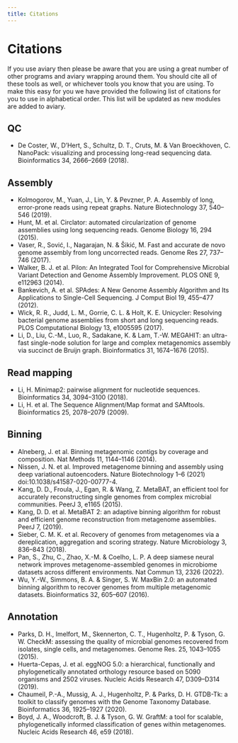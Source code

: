 ```yaml
---
title: Citations
---
```


Citations
========

If you use aviary then please be aware that you are using a great number of other programs and aviary wrapping around them.
You should cite all of these tools as well, or whichever tools you know that you are using. To make this easy for you
we have provided the following list of citations for you to use in alphabetical order. This list will be updated as new
modules are added to aviary.

## QC
- De Coster, W., D’Hert, S., Schultz, D. T., Cruts, M. & Van Broeckhoven, C. NanoPack: visualizing and processing long-read sequencing data. Bioinformatics 34, 2666–2669 (2018).

## Assembly
- Kolmogorov, M., Yuan, J., Lin, Y. & Pevzner, P. A. Assembly of long, error-prone reads using repeat graphs. Nature Biotechnology 37, 540–546 (2019).
- Hunt, M. et al. Circlator: automated circularization of genome assemblies using long sequencing reads. Genome Biology 16, 294 (2015).
- Vaser, R., Sović, I., Nagarajan, N. & Šikić, M. Fast and accurate de novo genome assembly from long uncorrected reads. Genome Res 27, 737–746 (2017).
- Walker, B. J. et al. Pilon: An Integrated Tool for Comprehensive Microbial Variant Detection and Genome Assembly Improvement. PLOS ONE 9, e112963 (2014).
- Bankevich, A. et al. SPAdes: A New Genome Assembly Algorithm and Its Applications to Single-Cell Sequencing. J Comput Biol 19, 455–477 (2012).
- Wick, R. R., Judd, L. M., Gorrie, C. L. & Holt, K. E. Unicycler: Resolving bacterial genome assemblies from short and long sequencing reads. PLOS Computational Biology 13, e1005595 (2017).
- Li, D., Liu, C.-M., Luo, R., Sadakane, K. & Lam, T.-W. MEGAHIT: an ultra-fast single-node solution for large and complex metagenomics assembly via succinct de Bruijn graph. Bioinformatics 31, 1674–1676 (2015).

## Read mapping
- Li, H. Minimap2: pairwise alignment for nucleotide sequences. Bioinformatics 34, 3094–3100 (2018).
- Li, H. et al. The Sequence Alignment/Map format and SAMtools. Bioinformatics 25, 2078–2079 (2009).

## Binning
- Alneberg, J. et al. Binning metagenomic contigs by coverage and composition. Nat Methods 11, 1144–1146 (2014).
- Nissen, J. N. et al. Improved metagenome binning and assembly using deep variational autoencoders. Nature Biotechnology 1–6 (2021) doi:10.1038/s41587-020-00777-4.
- Kang, D. D., Froula, J., Egan, R. & Wang, Z. MetaBAT, an efficient tool for accurately reconstructing single genomes from complex microbial communities. PeerJ 3, e1165 (2015).
- Kang, D. D. et al. MetaBAT 2: an adaptive binning algorithm for robust and efficient genome reconstruction from metagenome assemblies. PeerJ 7, (2019).
- Sieber, C. M. K. et al. Recovery of genomes from metagenomes via a dereplication, aggregation and scoring strategy. Nature Microbiology 3, 836–843 (2018).
- Pan, S., Zhu, C., Zhao, X.-M. & Coelho, L. P. A deep siamese neural network improves metagenome-assembled genomes in microbiome datasets across different environments. Nat Commun 13, 2326 (2022).
- Wu, Y.-W., Simmons, B. A. & Singer, S. W. MaxBin 2.0: an automated binning algorithm to recover genomes from multiple metagenomic datasets. Bioinformatics 32, 605–607 (2016).

## Annotation
- Parks, D. H., Imelfort, M., Skennerton, C. T., Hugenholtz, P. & Tyson, G. W. CheckM: assessing the quality of microbial genomes recovered from isolates, single cells, and metagenomes. Genome Res. 25, 1043–1055 (2015).
- Huerta-Cepas, J. et al. eggNOG 5.0: a hierarchical, functionally and phylogenetically annotated orthology resource based on 5090 organisms and 2502 viruses. Nucleic Acids Research 47, D309–D314 (2019).
- Chaumeil, P.-A., Mussig, A. J., Hugenholtz, P. & Parks, D. H. GTDB-Tk: a toolkit to classify genomes with the Genome Taxonomy Database. Bioinformatics 36, 1925–1927 (2020).
- Boyd, J. A., Woodcroft, B. J. & Tyson, G. W. GraftM: a tool for scalable, phylogenetically informed classification of genes within metagenomes. Nucleic Acids Research 46, e59 (2018).
